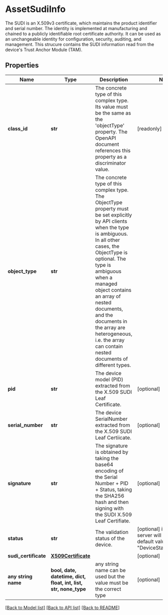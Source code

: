 # AssetSudiInfo

The SUDI is an X.509v3 certificate, which maintains the product identifier and serial number. The identity is implemented at manufacturing and chained to a publicly identifiable root certificate authority. It can be used as an unchangeable identity for configuration, security, auditing, and management. This strucure contains the SUDI information read from the device's Trust Anchor Module (TAM).
## Properties
Name | Type | Description | Notes
------------ | ------------- | ------------- | -------------
**class_id** | **str** | The concrete type of this complex type. Its value must be the same as the &#39;objectType&#39; property. The OpenAPI document references this property as a discriminator value. | [readonly] 
**object_type** | **str** | The concrete type of this complex type. The ObjectType property must be set explicitly by API clients when the type is ambiguous. In all other cases, the  ObjectType is optional.  The type is ambiguous when a managed object contains an array of nested documents, and the documents in the array are heterogeneous, i.e. the array can contain nested documents of different types. | 
**pid** | **str** | The device model (PID) extracted from the X.509 SUDI Leaf Certificate. | [optional] 
**serial_number** | **str** | The device SerialNumber extracted from the X.509 SUDI Leaf Certiicate. | [optional] 
**signature** | **str** | The signature is obtained by taking the base64 encoding of the Serial Number + PID + Status, taking the SHA256 hash and then signing with the SUDI X.509 Leaf Certifiate. | [optional] 
**status** | **str** | The validation status of the device. | [optional]  if omitted the server will use the default value of "DeviceStatusUnknown"
**sudi_certificate** | [**X509Certificate**](X509Certificate.md) |  | [optional] 
**any string name** | **bool, date, datetime, dict, float, int, list, str, none_type** | any string name can be used but the value must be the correct type | [optional]

[[Back to Model list]](../README.md#documentation-for-models) [[Back to API list]](../README.md#documentation-for-api-endpoints) [[Back to README]](../README.md)


